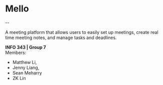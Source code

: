 <h1>Mello</H1>
--
<p> A meeting platform that allows users to easily set up meetings, create real time meeting notes, and manage tasks and deadlines.</p>
 
**INFO 343 | Group 7**
</br>Members:

* Matthew Li,
* Jenny Liang,
* Sean Meharry
* ZK Lin 


